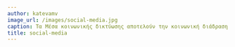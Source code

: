 ```yaml
---
author: katevamv
image_url: /images/social-media.jpg
caption: Τα Μέσα κοινωνικής δικτύωσης αποτελούν την κοινωνική διάδραση μεταξύ ανθρώπων που δημιουργούν, μοιράζονται ή ανταλλάσουν πληροφορίες και ιδέες μέσα σε εικονικές κοινότητες και δίκτυα.
title: social-media
---
```

